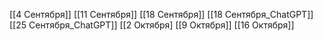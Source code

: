 [[4 Сентября]]
[[11 Сентября]]
[[18 Сентября]]
[[18 Сентября_ChatGPT]]
[[25 Сентября_ChatGPT]]
[[2 Октября]
[[9 Октября]]
[[16 Октября]]


